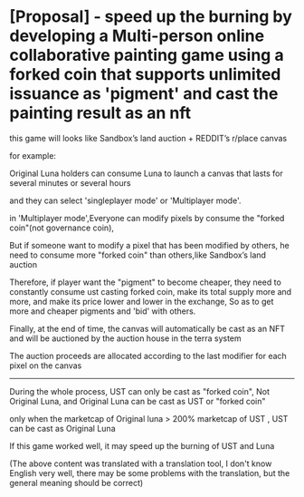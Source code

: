 # [Proposal] - speed up the burning by developing a Multi-person online collaborative painting game using a forked coin that supports unlimited issuance as 'pigment' and cast the painting result as an nft

this game will looks like Sandbox’s land auction + REDDIT’s r/place canvas

for example:

Original Luna holders can consume Luna to launch a canvas that lasts for several minutes or several hours

and they can select 'singleplayer mode' or 'Multiplayer mode'.

in 'Multiplayer mode',Everyone can modify pixels by consume the "forked coin"(not governance coin),

But if someone want to modify a pixel that has been modified by others, he need to consume more "forked coin" than others,like Sandbox’s land auction

Therefore, if player want the "pigment" to become cheaper, they need to constantly consume ust casting forked coin, make its total supply more and more, and make its price lower and lower in the exchange,
So as to get more and cheaper pigments and 'bid' with others.

Finally, at the end of time, the canvas will automatically be cast as an NFT and will be auctioned by the auction house in the terra system  

The auction proceeds are allocated according to the last modifier for each pixel on the canvas
 
------------------------------------------------------------------------------------------------------------------------------------------

During the whole process, UST can only be cast as "forked coin", Not Original Luna,  and Original Luna can be cast as UST or "forked coin"

only when the marketcap of Original luna > 200% marketcap of UST , UST can be cast as Original Luna
 
If this game worked well, it may speed up the burning of UST and Luna


(The above content was translated with a translation tool, I don't know English very well, there may be some problems with the translation, but the general meaning should be correct)
